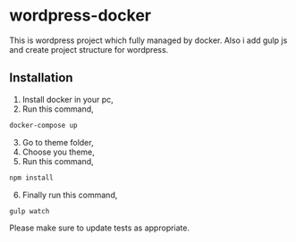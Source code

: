 # wordpress-docker

This is wordpress project which fully managed by docker. Also i add gulp js and create project structure for wordpress.

## Installation

1. Install docker in your pc,
2. Run this command,

```bash
docker-compose up
```
3. Go to theme folder,
4. Choose you theme,
5. Run this command,

```bash
npm install
```
6. Finally run this command,

```bash
gulp watch
```

Please make sure to update tests as appropriate.



